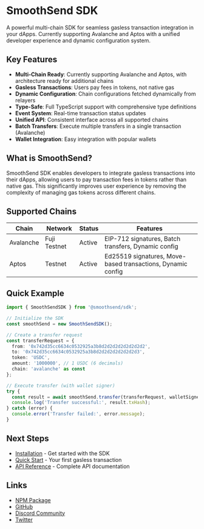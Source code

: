 # SmoothSend SDK

A powerful multi-chain SDK for seamless gasless transaction integration in your dApps. Currently supporting Avalanche and Aptos with a unified developer experience and dynamic configuration system.

## Key Features

- **Multi-Chain Ready**: Currently supporting Avalanche and Aptos, with architecture ready for additional chains
- **Gasless Transactions**: Users pay fees in tokens, not native gas
- **Dynamic Configuration**: Chain configurations fetched dynamically from relayers
- **Type-Safe**: Full TypeScript support with comprehensive type definitions
- **Event System**: Real-time transaction status updates
- **Unified API**: Consistent interface across all supported chains
- **Batch Transfers**: Execute multiple transfers in a single transaction (Avalanche)
- **Wallet Integration**: Easy integration with popular wallets

## What is SmoothSend?

SmoothSend SDK enables developers to integrate gasless transactions into their dApps, allowing users to pay transaction fees in tokens rather than native gas. This significantly improves user experience by removing the complexity of managing gas tokens across different chains.

## Supported Chains

| Chain | Network | Status | Features |
|-------|---------|--------|----------|
| Avalanche | Fuji Testnet | Active | EIP-712 signatures, Batch transfers, Dynamic config |
| Aptos | Testnet | Active | Ed25519 signatures, Move-based transactions, Dynamic config |

## Quick Example

```typescript
import { SmoothSendSDK } from '@smoothsend/sdk';

// Initialize the SDK
const smoothSend = new SmoothSendSDK();

// Create a transfer request
const transferRequest = {
  from: '0x742d35cc6634c0532925a3b8d2d2d2d2d2d2d2d2',
  to: '0x742d35cc6634c0532925a3b8d2d2d2d2d2d2d2d3',
  token: 'USDC',
  amount: '1000000', // 1 USDC (6 decimals)
  chain: 'avalanche' as const
};

// Execute transfer (with wallet signer)
try {
  const result = await smoothSend.transfer(transferRequest, walletSigner);
  console.log('Transfer successful:', result.txHash);
} catch (error) {
  console.error('Transfer failed:', error.message);
}
```

## Next Steps

- [Installation](./installation) - Get started with the SDK
- [Quick Start](./quick-start) - Your first gasless transaction
- [API Reference](./api/) - Complete API documentation

## Links

- [NPM Package](https://www.npmjs.com/package/@smoothsend/sdk)
- [GitHub](https://github.com/smoothsend)
- [Discord Community](https://discord.gg/fF6cdJFWnM)
- [Twitter](https://x.com/smoothsend)
